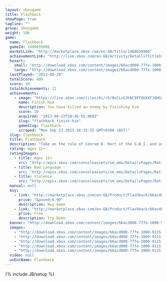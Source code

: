 ```yaml
---
layout: xboxgame
title: Flashback
showPage: true
tagline: ""
group: xboxgame
weight: 106
game: 
  name: Flashback
  gameId: 1480659966
  marketLink: "http://marketplace.xbox.com/en-GB/Title/1480659966"
  achievementLink: "http://live.xbox.com/en-GB/Activity/Details?titleId=1480659966"
  boxart: 
    small: "http://download.xbox.com/content/images/66acd000-77fe-1000-9115-d802584113fe/1033/boxartsm.jpg"
    large: "http://download.xbox.com/content/images/66acd000-77fe-1000-9115-d802584113fe/1033/boxartlg.jpg"
  lastPlayed: "2013-08-29"
  totalScore: 400
  score: 10
  totalAchievements: 12
  achievements: 
    - image: "https://live.xbox.com/tiles/6i/rh/0oCLiGJhbC9FFQUXXFJQHGZlL2FjaC8wLzEAAAAA5+fn-c4q8Q==.jpg"
      name: Finish Him
      description: You have killed an enemy by finishing him
      score: 10
      acquired: "2013-08-22T20:46:55.060Z"
      slug: "flashback_finish-him"
      gameSlug: flashback
      scraped: "Mon Sep 23 2013 18:15:32 GMT+0100 (BST)"
  slug: flashback
  title: Flashback
  description: "Take on the role of Conrad B. Hart of the G.B.I. and uncover a vast and deadly alien conspiracy that threatens everything it means to be human. But before you can save the human race you must rediscover who you are, as you desperately search for the missing data files containing your memory to piece the puzzle together. 20 years after the original game&rsquo;s launch, Conrad is enlisted back to active service for the triumphant return of one of the best adventure-action games ever created. It&rsquo;s Flashback re-imagined by its creators."
  rating: Ages 12+
  ratingImages: 
    - title: Ages 12+
      src: "http://epix.xbox.com/consoleassets/vm_ems/DetailsPages/RatingSystemID/14/default/Values/14003.png"
    - title: Bad Language
      src: "http://epix.xbox.com/consoleassets/vm_ems/DetailsPages/RatingSystemID/14/default/Descriptors/14000.png"
    - title: Violence
      src: "http://epix.xbox.com/consoleassets/vm_ems/DetailsPages/RatingSystemID/14/default/Descriptors/14005.png"
  manual: null
  buy: 
    - link: "http://marketplace.xbox.com/en-GB/Product/Flashback/66acd000-77fe-1000-9115-d802584113fe?nosplash=1%3FDownloadType%3DGame&amp;purchase=1&amp;DownloadType=Game"
      price: "&pound;6.99"
      description: Buy Game
    - link: "http://marketplace.xbox.com/en-GB/Product/Flashback/66acd000-77fe-1000-9115-d802584113fe?nosplash=1%3FDownloadType%3DGame&amp;purchase=1&amp;DownloadType=GameDemo"
      price: Free
      description: Try Demo
  banner: "http://download.xbox.com/content/images/66acd000-77fe-1000-9115-d802584113fe/1033/banner.png"
  images: 
    - "http://download.xbox.com/content/images/66acd000-77fe-1000-9115-d802584113fe/1033/screenlg1.jpg"
    - "http://download.xbox.com/content/images/66acd000-77fe-1000-9115-d802584113fe/1033/screenlg2.jpg"
    - "http://download.xbox.com/content/images/66acd000-77fe-1000-9115-d802584113fe/1033/screenlg3.jpg"
    - "http://download.xbox.com/content/images/66acd000-77fe-1000-9115-d802584113fe/1033/screenlg4.jpg"
    - "http://download.xbox.com/content/images/66acd000-77fe-1000-9115-d802584113fe/1033/screenlg5.jpg"
  video: null
  unEncName: Flashback
---
```

{% include JB/setup %}